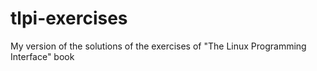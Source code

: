 # tlpi-exercises
My version of the solutions of the exercises of "The Linux Programming Interface" book
